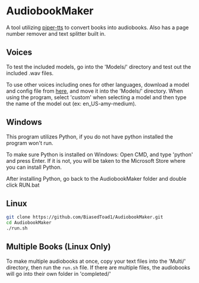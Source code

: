 # AudiobookMaker

A tool utilizing [piper-tts](https://github.com/rhasspy/piper) to convert books into audiobooks. Also has a page number remover and text splitter built in.

## Voices

To test the included models, go into the 'Models/' directory and test out the included .wav files.

To use other voices including ones for other languages, download a model and config file from [here](https://github.com/rhasspy/piper/blob/master/VOICES.md), and move it into the 'Models/' directory. When using the program, select 'custom' when selecting a model and then type the name of the model out (ex: en_US-amy-medium).

## Windows

This program utilizes Python, if you do not have python installed the program won't run.

To make sure Python is installed on Windows: Open CMD, and type 'python' and press Enter.
If it is not, you will be taken to the Microsoft Store where you can install Python.

After installing Python, go back to the AudiobookMaker folder and double click RUN.bat

## Linux
``` sh
git clone https://github.com/BiasedToad1/AudiobookMaker.git
cd AudiobookMaker
./run.sh
```
## Multiple Books (Linux Only)

To make multiple audiobooks at once, copy your text files into the 'Multi/' directory, then run the `run.sh` file. If there are multiple files, the audiobooks will go into their own folder in 'completed/'
